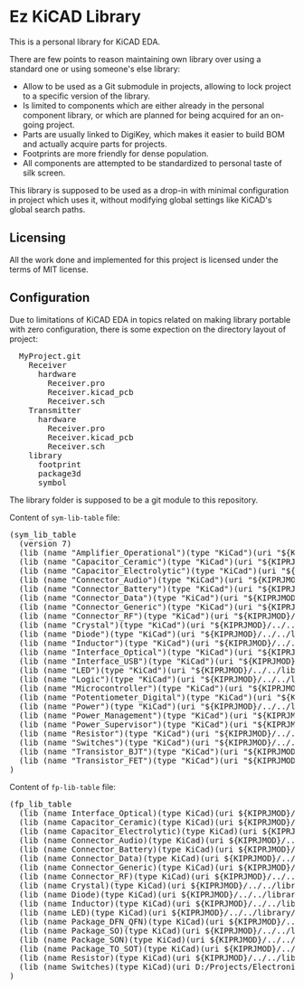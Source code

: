 # Ez KiCAD Library

This is a personal library for KiCAD EDA.

There are few points to reason maintaining own library over using a standard one
or using someone's else library:

- Allow to be used as a Git submodule in projects, allowing to lock project to
  a specific version of the library.
- Is limited to components which are either already in the personal component
  library, or which are planned for being acquired for an on-going project.
- Parts are usually linked to DigiKey, which makes it easier to build BOM and
  actually acquire parts for projects.
- Footprints are more friendly for dense population.
- All components are attempted to be standardized to personal taste of silk
  screen.

This library is supposed to be used as a drop-in with minimal configuration in
project which uses it, without modifying global settings like KiCAD's global
search paths.

## Licensing

All the work done and implemented for this project is licensed under the
terms of MIT license.

## Configuration

Due to limitations of KiCAD EDA in topics related on making library portable
with zero configuration, there is some expection on the directory layout of
project:

<pre>
  MyProject.git
    Receiver
      hardware
        Receiver.pro
        Receiver.kicad_pcb
        Receiver.sch
    Transmitter
      hardware
        Receiver.pro
        Receiver.kicad_pcb
        Receiver.sch
    library
      footprint
      package3d
      symbol
</pre>

The library folder is supposed to be a git module to this repository.

Content of `sym-lib-table` file:
<pre>
(sym_lib_table
  (version 7)
  (lib (name "Amplifier_Operational")(type "KiCad")(uri "${KIPRJMOD}/../../library/symbol/Amplifier_Operational.kicad_sym")(options "")(descr ""))
  (lib (name "Capacitor_Ceramic")(type "KiCad")(uri "${KIPRJMOD}/../../library/symbol/Capacitor_Ceramic.kicad_sym")(options "")(descr ""))
  (lib (name "Capacitor_Electrolytic")(type "KiCad")(uri "${KIPRJMOD}/../../library/symbol/Capacitor_Electrolytic.kicad_sym")(options "")(descr ""))
  (lib (name "Connector_Audio")(type "KiCad")(uri "${KIPRJMOD}/../../library/symbol/Connector_Audio.kicad_sym")(options "")(descr ""))
  (lib (name "Connector_Battery")(type "KiCad")(uri "${KIPRJMOD}/../../library/symbol/Connector_Battery.kicad_sym")(options "")(descr ""))
  (lib (name "Connector_Data")(type "KiCad")(uri "${KIPRJMOD}/../../library/symbol/Connector_Data.kicad_sym")(options "")(descr ""))
  (lib (name "Connector_Generic")(type "KiCad")(uri "${KIPRJMOD}/../../library/symbol/Connector_Generic.kicad_sym")(options "")(descr ""))
  (lib (name "Connector_RF")(type "KiCad")(uri "${KIPRJMOD}/../../library/symbol/Connector_RF.kicad_sym")(options "")(descr ""))
  (lib (name "Crystal")(type "KiCad")(uri "${KIPRJMOD}/../../library/symbol/Crystal.kicad_sym")(options "")(descr ""))
  (lib (name "Diode")(type "KiCad")(uri "${KIPRJMOD}/../../library/symbol/Diode.kicad_sym")(options "")(descr ""))
  (lib (name "Inductor")(type "KiCad")(uri "${KIPRJMOD}/../../library/symbol/Inductor.kicad_sym")(options "")(descr ""))
  (lib (name "Interface_Optical")(type "KiCad")(uri "${KIPRJMOD}/../../library/symbol/Interface_Optical.kicad_sym")(options "")(descr ""))
  (lib (name "Interface_USB")(type "KiCad")(uri "${KIPRJMOD}/../../library/symbol/Interface_USB.kicad_sym")(options "")(descr ""))
  (lib (name "LED")(type "KiCad")(uri "${KIPRJMOD}/../../library/symbol/LED.kicad_sym")(options "")(descr ""))
  (lib (name "Logic")(type "KiCad")(uri "${KIPRJMOD}/../../library/symbol/Logic.kicad_sym")(options "")(descr ""))
  (lib (name "Microcontroller")(type "KiCad")(uri "${KIPRJMOD}/../../library/symbol/Microcontroller.kicad_sym")(options "")(descr ""))
  (lib (name "Potentiometer_Digital")(type "KiCad")(uri "${KIPRJMOD}/../../library/symbol/Potentiometer_Digital.kicad_sym")(options "")(descr ""))
  (lib (name "Power")(type "KiCad")(uri "${KIPRJMOD}/../../library/symbol/Power.kicad_sym")(options "")(descr ""))
  (lib (name "Power_Management")(type "KiCad")(uri "${KIPRJMOD}/../../library/symbol/Power_Management.kicad_sym")(options "")(descr ""))
  (lib (name "Power_Supervisor")(type "KiCad")(uri "${KIPRJMOD}/../../library/symbol/Power_Supervisor.kicad_sym")(options "")(descr ""))
  (lib (name "Resistor")(type "KiCad")(uri "${KIPRJMOD}/../../library/symbol/Resistor.kicad_sym")(options "")(descr ""))
  (lib (name "Switches")(type "KiCad")(uri "${KIPRJMOD}/../../library/symbol/Switches.kicad_sym")(options "")(descr ""))
  (lib (name "Transistor_BJT")(type "KiCad")(uri "${KIPRJMOD}/../../library/symbol/Transistor_BJT.kicad_sym")(options "")(descr ""))
  (lib (name "Transistor_FET")(type "KiCad")(uri "${KIPRJMOD}/../../library/symbol/Transistor_FET.kicad_sym")(options "")(descr ""))
)
</pre>

Content of `fp-lib-table` file:
<pre>
(fp_lib_table
  (lib (name Interface_Optical)(type KiCad)(uri ${KIPRJMOD}/../../library/footprint/Interface_Optical.pretty)(options "")(descr ""))
  (lib (name Capacitor_Ceramic)(type KiCad)(uri ${KIPRJMOD}/../../library/footprint/Capacitor_Ceramic.pretty)(options "")(descr ""))
  (lib (name Capacitor_Electrolytic)(type KiCad)(uri ${KIPRJMOD}/../../library/footprint/Capacitor_Electrolytic.pretty)(options "")(descr ""))
  (lib (name Connector_Audio)(type KiCad)(uri ${KIPRJMOD}/../../library/footprint/Connector_Audio.pretty)(options "")(descr ""))
  (lib (name Connector_Battery)(type KiCad)(uri ${KIPRJMOD}/../../library/footprint/Connector_Battery.pretty)(options "")(descr ""))
  (lib (name Connector_Data)(type KiCad)(uri ${KIPRJMOD}/../../library/footprint/Connector_Data.pretty)(options "")(descr ""))
  (lib (name Connector_Generic)(type KiCad)(uri ${KIPRJMOD}/../../library/footprint/Connector_Generic.pretty)(options "")(descr ""))
  (lib (name Connector_RF)(type KiCad)(uri ${KIPRJMOD}/../../library/footprint/Connector_RF.pretty)(options "")(descr ""))
  (lib (name Crystal)(type KiCad)(uri ${KIPRJMOD}/../../library/footprint/Crystal.pretty)(options "")(descr ""))
  (lib (name Diode)(type KiCad)(uri ${KIPRJMOD}/../../library/footprint/Diode.pretty)(options "")(descr ""))
  (lib (name Inductor)(type KiCad)(uri ${KIPRJMOD}/../../library/footprint/Inductor.pretty)(options "")(descr ""))
  (lib (name LED)(type KiCad)(uri ${KIPRJMOD}/../../library/footprint/LED.pretty)(options "")(descr ""))
  (lib (name Package_DFN_QFN)(type KiCad)(uri ${KIPRJMOD}/../../library/footprint/Package_DFN_QFN.pretty)(options "")(descr ""))
  (lib (name Package_SO)(type KiCad)(uri ${KIPRJMOD}/../../library/footprint/Package_SO.pretty)(options "")(descr ""))
  (lib (name Package_SON)(type KiCad)(uri ${KIPRJMOD}/../../library/footprint/Package_SON.pretty)(options "")(descr ""))
  (lib (name Package_TO_SOT)(type KiCad)(uri ${KIPRJMOD}/../../library/footprint/Package_TO_SOT.pretty)(options "")(descr ""))
  (lib (name Resistor)(type KiCad)(uri ${KIPRJMOD}/../../library/footprint/Resistor.pretty)(options "")(descr ""))
  (lib (name Switches)(type KiCad)(uri D:/Projects/Electronics/IR-Volume-Control/library/footprint/Switches.pretty)(options "")(descr ""))
)
</pre>

